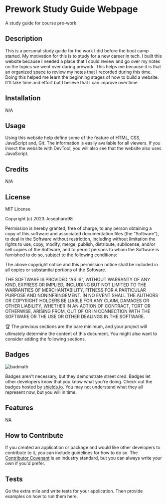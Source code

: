  # Prework Study Guide Webpage
A study guide for course pre-work

## Description

This is a personal study guide for the work I did before the boot camp started. My motivation for this is to study for a new career in tech. I built this website because I needed a place that I could review and go over my notes on the topics we went over during prework. This helps me because it is that an organized space to review my notes that I recorded during this time. Doing this helped me learn the beginning stages of how to build a website. It'll take time and effort but I believe that I can improve over time.


## Installation

N/A

## Usage

Using this website help define some of the feature of HTML, CSS, JavaScript and, Git. The information is easily available for all viewers. If you insect the website with DevTool, you will also see that the website also uses JavaScript.

## Credits

N/A

## License

MIT License

Copyright (c) 2023 Josepharo98

Permission is hereby granted, free of charge, to any person obtaining a copy
of this software and associated documentation files (the "Software"), to deal
in the Software without restriction, including without limitation the rights
to use, copy, modify, merge, publish, distribute, sublicense, and/or sell
copies of the Software, and to permit persons to whom the Software is
furnished to do so, subject to the following conditions:

The above copyright notice and this permission notice shall be included in all
copies or substantial portions of the Software.

THE SOFTWARE IS PROVIDED "AS IS", WITHOUT WARRANTY OF ANY KIND, EXPRESS OR
IMPLIED, INCLUDING BUT NOT LIMITED TO THE WARRANTIES OF MERCHANTABILITY,
FITNESS FOR A PARTICULAR PURPOSE AND NONINFRINGEMENT. IN NO EVENT SHALL THE
AUTHORS OR COPYRIGHT HOLDERS BE LIABLE FOR ANY CLAIM, DAMAGES OR OTHER
LIABILITY, WHETHER IN AN ACTION OF CONTRACT, TORT OR OTHERWISE, ARISING FROM,
OUT OF OR IN CONNECTION WITH THE SOFTWARE OR THE USE OR OTHER DEALINGS IN THE
SOFTWARE.

🏆 The previous sections are the bare minimum, and your project will ultimately determine the content of this document. You might also want to consider adding the following sections.

## Badges

![badmath](https://img.shields.io/github/languages/top/nielsenjared/badmath)

Badges aren't necessary, but they demonstrate street cred. Badges let other developers know that you know what you're doing. Check out the badges hosted by [shields.io](https://shields.io/). You may not understand what they all represent now, but you will in time.

## Features

NA

## How to Contribute

If you created an application or package and would like other developers to contribute to it, you can include guidelines for how to do so. The [Contributor Covenant](https://www.contributor-covenant.org/) is an industry standard, but you can always write your own if you'd prefer.

## Tests

Go the extra mile and write tests for your application. Then provide examples on how to run them here.